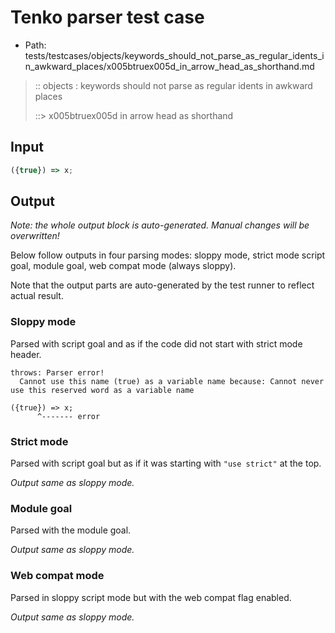# Tenko parser test case

- Path: tests/testcases/objects/keywords_should_not_parse_as_regular_idents_in_awkward_places/x005btruex005d_in_arrow_head_as_shorthand.md

> :: objects : keywords should not parse as regular idents in awkward places
>
> ::> x005btruex005d in arrow head as shorthand

## Input

`````js
({true}) => x;
`````

## Output

_Note: the whole output block is auto-generated. Manual changes will be overwritten!_

Below follow outputs in four parsing modes: sloppy mode, strict mode script goal, module goal, web compat mode (always sloppy).

Note that the output parts are auto-generated by the test runner to reflect actual result.

### Sloppy mode

Parsed with script goal and as if the code did not start with strict mode header.

`````
throws: Parser error!
  Cannot use this name (true) as a variable name because: Cannot never use this reserved word as a variable name

({true}) => x;
      ^------- error
`````

### Strict mode

Parsed with script goal but as if it was starting with `"use strict"` at the top.

_Output same as sloppy mode._

### Module goal

Parsed with the module goal.

_Output same as sloppy mode._

### Web compat mode

Parsed in sloppy script mode but with the web compat flag enabled.

_Output same as sloppy mode._
